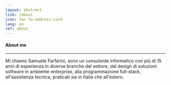 ```yaml
---
layout: abstract
link: /about
icon: far fa-address-card
lang: en
ref: about
---
```

#### About me
***
Mi chiamo Samuele Farfarini, sono un consulente informatico con più di 15 anni di esperienza in diverse branche del settore, dal design di soluzioni software in ambiente enterprise, alla programmazione full-stack, all'assistenza tecnica, praticati sia in Italia che all'estero.
